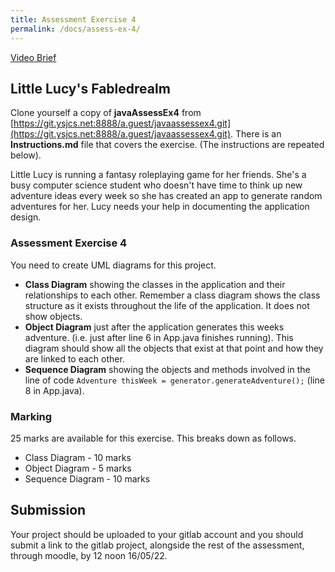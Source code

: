 ```yaml
---
title: Assessment Exercise 4
permalink: /docs/assess-ex-4/  
---
```


[Video Brief]()  

## Little Lucy's Fabledrealm

Clone yourself a copy of **javaAssessEx4** from [https://git.ysjcs.net:8888/a.guest/javaassessex4.git](https://git.ysjcs.net:8888/a.guest/javaassessex4.git). There is an **Instructions.md** file that covers the exercise. (The instructions are repeated below).

Little Lucy is running a fantasy roleplaying game for her friends. She's a busy computer science student who doesn't have time to think up new adventure ideas every week so she has created an app to generate random adventures for her. Lucy needs your help in documenting the application design.  

### Assessment Exercise 4

You need to create UML diagrams for this project.

* **Class Diagram** showing the classes in the application and their relationships to each other. Remember a class diagram shows the class structure as it exists throughout the life of the application. It does not show objects.
* **Object Diagram** just after the application generates this weeks adventure. (i.e. just after line 6 in App.java finishes running). This diagram should show all the objects that exist at that point and how they are linked to each other.  
* **Sequence Diagram** showing the objects and methods involved in the line of code `Adventure thisWeek = generator.generateAdventure();` (line 8 in App.java).

### Marking

25 marks are available for this exercise. This breaks down as follows.  

* Class Diagram - 10 marks
* Object Diagram - 5 marks
* Sequence Diagram - 10 marks

## Submission

Your project should be uploaded to your gitlab account and you should submit a link to the gitlab project, alongside the rest of the assessment, through moodle, by 12 noon 16/05/22.  